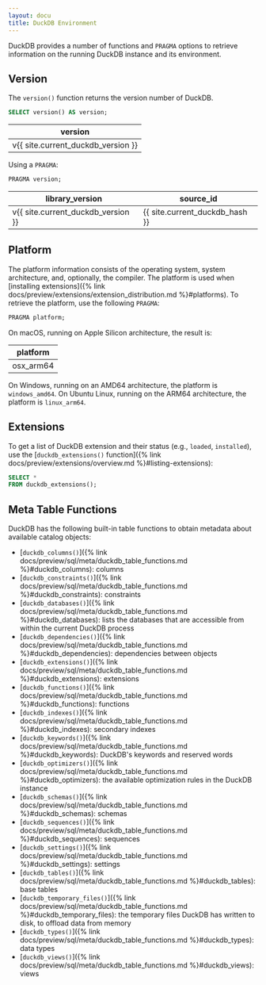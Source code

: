 ```yaml
---
layout: docu
title: DuckDB Environment
---
```


DuckDB provides a number of functions and `PRAGMA` options to retrieve information on the running DuckDB instance and its environment.

## Version

The `version()` function returns the version number of DuckDB.

```sql
SELECT version() AS version;
```

<div class="monospace_table"></div>

| version |
|-----------|
| v{{ site.current_duckdb_version }} |

Using a `PRAGMA`:

```sql
PRAGMA version;
```

<div class="monospace_table"></div>

| library_version | source_id  |
|-----------------|------------|
| v{{ site.current_duckdb_version }} | {{ site.current_duckdb_hash }} |

## Platform

The platform information consists of the operating system, system architecture, and, optionally, the compiler.
The platform is used when [installing extensions]({% link docs/preview/extensions/extension_distribution.md %}#platforms).
To retrieve the platform, use the following `PRAGMA`:

```sql
PRAGMA platform;
```

On macOS, running on Apple Silicon architecture, the result is:

| platform  |
|-----------|
| osx_arm64 |

On Windows, running on an AMD64 architecture, the platform is `windows_amd64`.
On Ubuntu Linux, running on the ARM64 architecture, the platform is `linux_arm64`.

## Extensions

To get a list of DuckDB extension and their status (e.g., `loaded`, `installed`), use the [`duckdb_extensions()` function]({% link docs/preview/extensions/overview.md %}#listing-extensions):

```sql
SELECT *
FROM duckdb_extensions();
```

## Meta Table Functions

DuckDB has the following built-in table functions to obtain metadata about available catalog objects:

* [`duckdb_columns()`]({% link docs/preview/sql/meta/duckdb_table_functions.md %}#duckdb_columns): columns
* [`duckdb_constraints()`]({% link docs/preview/sql/meta/duckdb_table_functions.md %}#duckdb_constraints): constraints
* [`duckdb_databases()`]({% link docs/preview/sql/meta/duckdb_table_functions.md %}#duckdb_databases): lists the databases that are accessible from within the current DuckDB process
* [`duckdb_dependencies()`]({% link docs/preview/sql/meta/duckdb_table_functions.md %}#duckdb_dependencies): dependencies between objects
* [`duckdb_extensions()`]({% link docs/preview/sql/meta/duckdb_table_functions.md %}#duckdb_extensions): extensions
* [`duckdb_functions()`]({% link docs/preview/sql/meta/duckdb_table_functions.md %}#duckdb_functions): functions
* [`duckdb_indexes()`]({% link docs/preview/sql/meta/duckdb_table_functions.md %}#duckdb_indexes): secondary indexes
* [`duckdb_keywords()`]({% link docs/preview/sql/meta/duckdb_table_functions.md %}#duckdb_keywords): DuckDB's keywords and reserved words
* [`duckdb_optimizers()`]({% link docs/preview/sql/meta/duckdb_table_functions.md %}#duckdb_optimizers): the available optimization rules in the DuckDB instance
* [`duckdb_schemas()`]({% link docs/preview/sql/meta/duckdb_table_functions.md %}#duckdb_schemas): schemas
* [`duckdb_sequences()`]({% link docs/preview/sql/meta/duckdb_table_functions.md %}#duckdb_sequences): sequences
* [`duckdb_settings()`]({% link docs/preview/sql/meta/duckdb_table_functions.md %}#duckdb_settings): settings
* [`duckdb_tables()`]({% link docs/preview/sql/meta/duckdb_table_functions.md %}#duckdb_tables): base tables
* [`duckdb_temporary_files()`]({% link docs/preview/sql/meta/duckdb_table_functions.md %}#duckdb_temporary_files): the temporary files DuckDB has written to disk, to offload data from memory
* [`duckdb_types()`]({% link docs/preview/sql/meta/duckdb_table_functions.md %}#duckdb_types): data types
* [`duckdb_views()`]({% link docs/preview/sql/meta/duckdb_table_functions.md %}#duckdb_views): views
